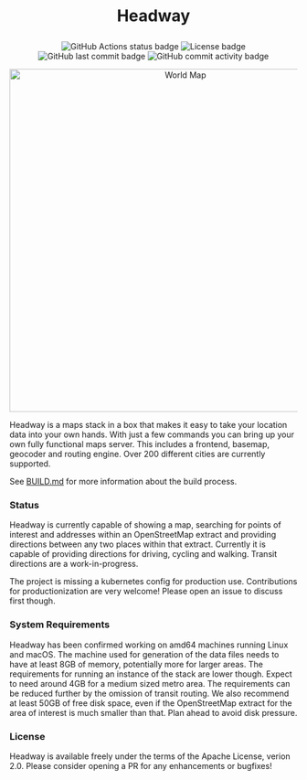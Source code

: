 # <p align=center>Headway</p>

<p align=center>
<img alt="GitHub Actions status badge" src="https://github.com/headwaymaps/headway/actions/workflows/main.yml/badge.svg?branch=main"/>
<img alt="License badge" src="https://img.shields.io/github/license/ellenhp/headway"/>
<img alt="GitHub last commit badge" src="https://img.shields.io/github/last-commit/ellenhp/headway"/>
<img alt="GitHub commit activity badge" src="https://img.shields.io/github/commit-activity/m/ellenhp/headway"/>
</p>

<p align=center>
<img alt="World Map" src="https://raw.githubusercontent.com/headwaymaps/headway/main/assets/world.png" width="600"/>
</p>

Headway is a maps stack in a box that makes it easy to take your location data into your own hands. With just a few commands you can bring up your own fully functional maps server. This includes a frontend, basemap, geocoder and routing engine. Over 200 different cities are currently supported.

See [BUILD.md](./BUILD.md) for more information about the build process.

### Status

Headway is currently capable of showing a map, searching for points of interest and addresses within an OpenStreetMap extract and providing directions between any two places within that extract. Currently it is capable of providing directions for driving, cycling and walking. Transit directions are a work-in-progress.

The project is missing a kubernetes config for production use. Contributions for productionization are very welcome! Please open an issue to discuss first though.

### System Requirements

Headway has been confirmed working on amd64 machines running Linux and macOS. The machine used for generation of the data files needs to have at least 8GB of memory, potentially more for larger areas. The requirements for running an instance of the stack are lower though. Expect to need around 4GB for a medium sized metro area. The requirements can be reduced further by the omission of transit routing. We also recommend at least 50GB of free disk space, even if the OpenStreetMap extract for the area of interest is much smaller than that. Plan ahead to avoid disk pressure.

### License

Headway is available freely under the terms of the Apache License, verion 2.0. Please consider opening a PR for any enhancements or bugfixes!
